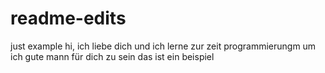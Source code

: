 # readme-edits
just example
hi, ich liebe dich und ich lerne zur zeit programmierungm um ich gute mann für dich zu sein
das ist ein beispiel
